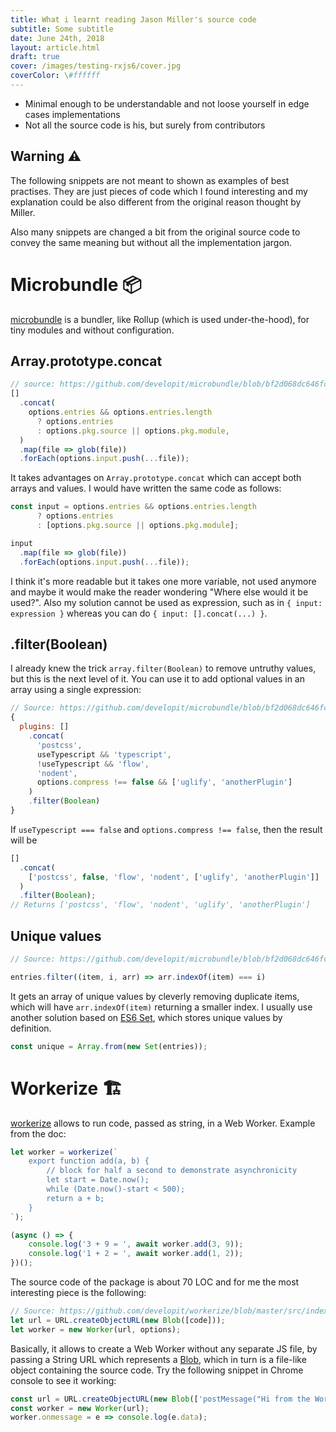 ```yaml
---
title: What i learnt reading Jason Miller's source code
subtitle: Some subtitle
date: June 24th, 2018
layout: article.html
draft: true
cover: /images/testing-rxjs6/cover.jpg
coverColor: \#ffffff
---
```


- Minimal enough to be understandable and not loose yourself in edge cases implementations
- Not all the source code is his, but surely from contributors

## Warning ⚠️

The following snippets are not meant to shown as examples of best practises. They are just pieces of code which I found interesting and my explanation could be also different from the original reason thought by Miller.

Also many snippets are changed a bit from the original source code to convey the same meaning but without all the implementation jargon.

# Microbundle 📦 

[microbundle](https://github.com/developit/microbundle) is a bundler, like Rollup (which is used under-the-hood), for tiny modules and without configuration.

## Array.prototype.concat

```javascript
// source: https://github.com/developit/microbundle/blob/bf2d068dc646fcce976456359ee9c4689b74bea6/src/index.js#L93
[]
  .concat(
    options.entries && options.entries.length
      ? options.entries
      : options.pkg.source || options.pkg.module,
  )
  .map(file => glob(file))
  .forEach(options.input.push(...file));
```

It takes advantages on `Array.prototype.concat` which can accept both  arrays and values. I would have written the same code as follows:

```javascript
const input = options.entries && options.entries.length
      ? options.entries
      : [options.pkg.source || options.pkg.module];

input
  .map(file => glob(file))
  .forEach(options.input.push(...file));
```

I think it's more readable but it takes one more variable, not used anymore and maybe it would make the reader wondering "Where else would it be used?". Also my solution cannot be used as expression, such as in `{ input: expression }` whereas you can do `{ input: [].concat(...) }`.

## .filter(Boolean)

I already knew the trick `array.filter(Boolean)` to remove untruthy values, but this is the next level of it. You can use it to add optional values in an array using a single expression:

```js
// Source: https://github.com/developit/microbundle/blob/bf2d068dc646fcce976456359ee9c4689b74bea6/src/index.js#L300
{
  plugins: []
    .concat(
      'postcss',
      useTypescript && 'typescript',
      !useTypescript && 'flow',
      'nodent',
      options.compress !== false && ['uglify', 'anotherPlugin']
    )
    .filter(Boolean)
}
```

If `useTypescript === false` and `options.compress !== false`, then the result will be

```js
[]
  .concat(
    ['postcss', false, 'flow', 'nodent', ['uglify', 'anotherPlugin']]
  )
  .filter(Boolean);
// Returns ['postcss', 'flow', 'nodent', 'uglify', 'anotherPlugin']
```

## Unique values

```javascript
// Source: https://github.com/developit/microbundle/blob/bf2d068dc646fcce976456359ee9c4689b74bea6/src/index.js#L117

entries.filter((item, i, arr) => arr.indexOf(item) === i)
```

It gets an array of unique values by cleverly removing duplicate items, which will have `arr.indexOf(item)` returning a smaller index. I usually use another solution based on [ES6 Set](https://developer.mozilla.org/en-US/docs/Web/JavaScript/Reference/Global_Objects/Set), which stores unique values by definition.

```js
const unique = Array.from(new Set(entries));
```

# Workerize 🏗️

[workerize](https://github.com/developit/workerize) allows to run code, passed as string, in a Web Worker. Example from the doc:

```js
let worker = workerize(`
	export function add(a, b) {
		// block for half a second to demonstrate asynchronicity
		let start = Date.now();
		while (Date.now()-start < 500);
		return a + b;
	}
`);

(async () => {
	console.log('3 + 9 = ', await worker.add(3, 9));
	console.log('1 + 2 = ', await worker.add(1, 2));
})();
```

The source code of the package is about 70 LOC and for me the most interesting piece is the following:

```js
// Source: https://github.com/developit/workerize/blob/master/src/index.js#L25
let url = URL.createObjectURL(new Blob([code]));
let worker = new Worker(url, options);
```

Basically, it allows to create a Web Worker without any separate JS file, by passing a String URL which represents a [Blob](https://developer.mozilla.org/en-US/docs/Web/API/Blob), which in turn is a file-like object containing the source code. Try the following snippet in Chrome console to see it working:

```js
const url = URL.createObjectURL(new Blob(['postMessage("Hi from the Worker")']))
const worker = new Worker(url);
worker.onmessage = e => console.log(e.data);
```
